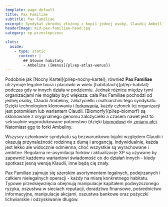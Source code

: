 ```yaml
---
template: page-default
title: Pax Familiae
subtitle: Pax Familiae
excerpt: Syndykat zbrodni złożony z kopii jednej osoby, Claudii Ambelliny
headerImage: mid-pax-familiae-head.jpg
category: ep-przestepczosc

slots:
  aside:
    - type: static
      content: |
        ## Główne habitaty
        - Ambelina ([Wenus]{pl/ep-atlas-wenus})
---
```

Podobnie jak [Nocny Kartel]{pl/ep-nocny-kartel}, również **Pax Familiae** utrzymuje legalne biura i placówki w wielu [habitatach]{pl/ep-habitat} podczas gdy w innych działa w podziemiu. Jednak różnica między tymi organizacjami nie mogłaby być większa: cała Pax Familiae pochodzi od jednej osoby, Claudii Ambeliny, założycielki i matriarchini tego syndykatu. Dzięki technologiom klonowania i [forkowania](#), każdy członek tej organizacji jest potomkiem lub wariantem Claudii. [Biomorfy]{pl/ep-biomorf} są sklonowane z oryginalnego genomu założycielki a czasem nawet jest to seksualnie wyprodukowane potomstwo (dzięki [biomodowi](./Encyklopedia/Biomody.md) do [zmiany płci](Zmiana+p%C5%82ci). Natomiast [ego](#) to forki Ambeliny.

Wszyscy członkowie syndykatu są bezwarunkowo lojalni względem Claudii i okazują przynależność rodzinną z dumą i arogancją. Indywidualnie, każda jest lekko ale widocznie odmienna, choć wszystkie są wyrachowane i ambitne. Regularna re-asymilacja forków i aktualizacje XP są używane by zapewnić każdemu wariantowi świadomość co do działań innych - kiedy spotkasz jesną wersję Klaudii, inne będą cię znały.

Pax Familiae zajmuje się szerokim asortymentem legalnych, podejrzanych i całkiem nielegalnych operacji - każdy na miarę konkretnego habitatu. Typowe przedsięwzięcia obejmują manipulacje kapitałem podwyższonego ryzyka, oszustwa w sieciach reputacji, doradztwo finansowe, pośrednictwo informacyjne, manipulacje akcjami, oszustwa bankowe oraz pożyczki lichwiarskie i odzyskiwanie długów.